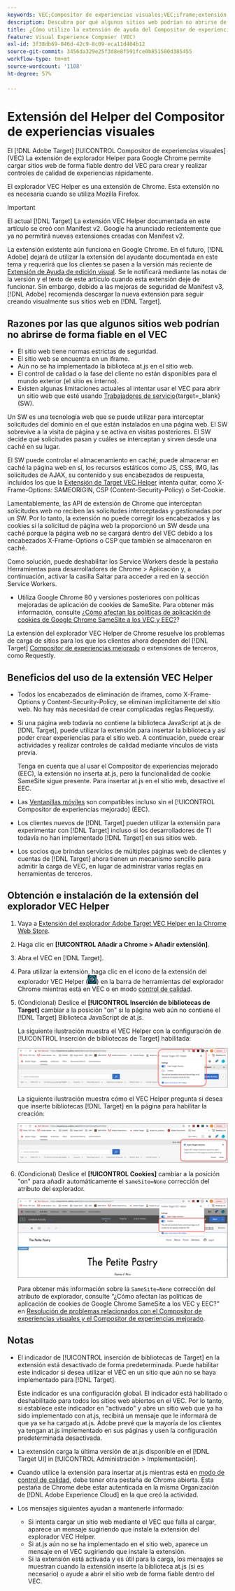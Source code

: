 ```yaml
---
keywords: VEC;Compositor de experiencias visuales;VEC;iframe;extensión;explorador
description: Descubra por qué algunos sitios web podrían no abrirse de forma fiable en el Compositor de experiencias visuales (VEC). La extensión del explorador VEC Helper le permite cargar sitios web de forma fiable dentro del VEC.
title: ¿Cómo utilizo la extensión de ayuda del Compositor de experiencias visuales (VEC)?
feature: Visual Experience Composer (VEC)
exl-id: 3f38db69-046d-42c9-8c09-eca11d404b12
source-git-commit: 3456da329e25f3d8e8f591fce0b851580d385455
workflow-type: tm+mt
source-wordcount: '1108'
ht-degree: 57%

---
```


# Extensión del Helper del Compositor de experiencias visuales

El [!DNL Adobe Target] [!UICONTROL Compositor de experiencias visuales] (VEC) La extensión de explorador Helper para Google Chrome permite cargar sitios web de forma fiable dentro del VEC para crear y realizar controles de calidad de experiencias rápidamente.

El explorador VEC Helper es una extensión de Chrome. Esta extensión no es necesaria cuando se utiliza Mozilla Firefox.

>[!IMPORTANT]
>
>El actual [!DNL Target] La extensión VEC Helper documentada en este artículo se creó con Manifest v2. Google ha anunciado recientemente que ya no permitirá nuevas extensiones creadas con Manifest v2.
>
>La extensión existente aún funciona en Google Chrome. En el futuro, [!DNL Adobe] dejará de utilizar la extensión del ayudante documentada en este tema y requerirá que los clientes se pasen a la versión más reciente de [Extensión de Ayuda de edición visual](/help/main/c-experiences/c-visual-experience-composer/r-troubleshoot-composer/visual-editing-helper-extension.md). Se le notificará mediante las notas de la versión y el texto de este artículo cuando esta extensión deje de funcionar. Sin embargo, debido a las mejoras de seguridad de Manifest v3, [!DNL Adobe] recomienda descargar la nueva extensión para seguir creando visualmente sus sitios web en [!DNL Target].

## Razones por las que algunos sitios web podrían no abrirse de forma fiable en el VEC

* El sitio web tiene normas estrictas de seguridad.
* El sitio web se encuentra en un iframe.
* Aún no se ha implementado la biblioteca at.js en el sitio web.
* El control de calidad o la fase del cliente no están disponibles para el mundo exterior (el sitio es interno).
* Existen algunas limitaciones actuales al intentar usar el VEC para abrir un sitio web que esté usando [Trabajadores de servicio](https://developer.mozilla.org/es/docs/Web/API/Service_Worker_API){target=_blank} (SW).

Un SW es una tecnología web que se puede utilizar para interceptar solicitudes del dominio en el que están instalados en una página web. El SW sobrevive a la visita de página y se activa en visitas posteriores. El SW decide qué solicitudes pasan y cuáles se interceptan y sirven desde una caché en su lugar.

El SW puede controlar el almacenamiento en caché; puede almacenar en caché la página web en sí, los recursos estáticos como JS, CSS, IMG, las solicitudes de AJAX, su contenido y sus encabezados de respuesta, incluidos los que la [Extensión de Target VEC Helper](/help/main/c-experiences/c-visual-experience-composer/r-troubleshoot-composer/vec-helper-browser-extension.md) intenta quitar, como X-Frame-Options: SAMEORIGIN, CSP (Content-Security-Policy) o Set-Cookie.

Lamentablemente, las API de extensión de Chrome que interceptan solicitudes web no reciben las solicitudes interceptadas y gestionadas por un SW. Por lo tanto, la extensión no puede corregir los encabezados y las cookies si la solicitud de página web la proporcionó un SW desde una caché porque la página web no se cargará dentro del VEC debido a los encabezados X-Frame-Options o CSP que también se almacenaron en caché.

Como solución, puede deshabilitar los Service Workers desde la pestaña Herramientas para desarrolladores de Chrome > Aplicación y, a continuación, activar la casilla Saltar para acceder a red en la sección Service Workers.

* Utiliza Google Chrome 80 y versiones posteriores con políticas mejoradas de aplicación de cookies de SameSite. Para obtener más información, consulte [¿Cómo afectan las políticas de aplicación de cookies de Google Chrome SameSite a los VEC y EEC?](/help/main/c-experiences/c-visual-experience-composer/r-troubleshoot-composer/issues-related-to-the-visual-experience-composer-vec-and-enhanced-experience-composer-eec.md#samesite)?

La extensión del explorador VEC Helper de Chrome resuelve los problemas de carga de sitios para los que los clientes ahora dependen del [!DNL Target] [Compositor de experiencias mejorado](/help/main/administrating-target/visual-experience-composer-set-up.md#eec) o extensiones de terceros, como Requestly.

## Beneficios del uso de la extensión VEC Helper

* Todos los encabezados de eliminación de iframes, como X-Frame-Options y Content-Security-Policy, se eliminan implícitamente del sitio web. No hay más necesidad de crear complicadas reglas Requestly.
* Si una página web todavía no contiene la biblioteca JavaScript at.js de [!DNL Target], puede utilizar la extensión para insertar la biblioteca y así poder crear experiencias para el sitio web. A continuación, puede crear actividades y realizar controles de calidad mediante vínculos de vista previa.

   Tenga en cuenta que al usar el Compositor de experiencias mejorado (EEC), la extensión no inserta at.js, pero la funcionalidad de cookie SameSite sigue presente. Para insertar at.js en el sitio web, desactive el EEC.

* Las [Ventanillas móviles](/help/main/c-experiences/c-visual-experience-composer/mobile-viewports.md) son compatibles incluso sin el [!UICONTROL Compositor de experiencias mejorado] (EEC).
* Los clientes nuevos de [!DNL Target] pueden utilizar la extensión para experimentar con [!DNL Target] incluso si los desarrolladores de TI todavía no han implementado [!DNL Target] en sus sitios web.
* Los socios que brindan servicios de múltiples páginas web de clientes y cuentas de [!DNL Target] ahora tienen un mecanismo sencillo para admitir la carga de VEC, en lugar de administrar varias reglas en herramientas de terceros.

## Obtención e instalación de la extensión del explorador VEC Helper

1. Vaya a [Extensión del explorador Adobe Target VEC Helper en la Chrome Web Store](https://chrome.google.com/webstore/detail/adobe-target-vec-helper/ggjpideecfnbipkacplkhhaflkdjagak).
1. Haga clic en **[!UICONTROL Añadir a Chrome > Añadir extensión]**.
1. Abra el VEC en [!DNL Target].
1. Para utilizar la extensión, haga clic en el icono de la extensión del explorador VEC Helper (![icono de VEC Helper](/help/main/c-experiences/c-visual-experience-composer/r-troubleshoot-composer/assets/vec-help-extension.png)) en la barra de herramientas del explorador Chrome mientras está en VEC o en modo [control de calidad](/help/main/c-activities/c-activity-qa/activity-qa.md).
1. (Condicional) Deslice el **[!UICONTROL Inserción de bibliotecas de Target]** cambiar a la posición &quot;on&quot; si la página web aún no contiene el [!DNL Target] Biblioteca JavaScript de at.js.

   La siguiente ilustración muestra el VEC Helper con la configuración de [!UICONTROL Inserción de bibliotecas de Target] habilitada:

   ![VEC Helper 1](/help/main/c-experiences/c-visual-experience-composer/r-troubleshoot-composer/assets/vec-help-extension-1.png)

   La siguiente ilustración muestra cómo el VEC Helper pregunta si desea que inserte bibliotecas [!DNL Target] en la página para habilitar la creación:

   ![VEC Helper 2](/help/main/c-experiences/c-visual-experience-composer/r-troubleshoot-composer/assets/vec-helper.png)

1. (Condicional) Deslice el **[!UICONTROL Cookies]** cambiar a la posición &quot;on&quot; para añadir automáticamente el `SameSite=None` corrección del atributo del explorador.

   ![Alternar cookies en la extensión del ayudante del VEC](/help/main/c-experiences/c-visual-experience-composer/r-troubleshoot-composer/assets/cookies-vec-helper.png)

   Para obtener más información sobre la `SameSite=None` corrección del atributo de explorador, consulte “¿Cómo afectan las políticas de aplicación de cookies de Google Chrome SameSite a los VEC y EEC?” en [Resolución de problemas relacionados con el Compositor de experiencias visuales y el Compositor de experiencias mejorado](/help/main/c-experiences/c-visual-experience-composer/r-troubleshoot-composer/issues-related-to-the-visual-experience-composer-vec-and-enhanced-experience-composer-eec.md#samesite).

## Notas

* El indicador de [!UICONTROL inserción de bibliotecas de Target] en la extensión está desactivado de forma predeterminada. Puede habilitar este indicador si desea utilizar el VEC en un sitio que aún no se haya implementado para [!DNL Target].

   Este indicador es una configuración global. El indicador está habilitado o deshabilitado para todos los sitios web abiertos en el VEC. Por lo tanto, si establece este indicador en &quot;activado&quot; y abre un sitio web que ya ha sido implementado con at.js, recibirá un mensaje que le informará de que ya se ha cargado at.js. Adobe prevé que la mayoría de los clientes ya tengan at.js implementado en sus páginas y usen la configuración predeterminada desactivada.

* La extensión carga la última versión de at.js disponible en el [!DNL Target UI] in [!UICONTROL Administración > Implementación].
* Cuando utilice la extensión para insertar at.js mientras está en [modo de control de calidad](/help/main/c-activities/c-activity-qa/activity-qa.md), debe tener otra pestaña de Chrome abierta. Esta pestaña de Chrome debe estar autenticada en la misma Organización de [!DNL Adobe Experience Cloud] en la que creó la actividad.
* Los mensajes siguientes ayudan a mantenerle informado:

   * Si intenta cargar un sitio web mediante el VEC que falla al cargar, aparece un mensaje sugiriendo que instale la extensión del explorador VEC Helper.
   * Si at.js aún no se ha implementado en el sitio web, aparece un mensaje en el VEC sugiriendo que instale la extensión.
   * Si la extensión está activada y es útil para la carga, los mensajes se muestran cuando la extensión inserte la biblioteca at.js (si es necesario) o ayude a abrir el sitio web de forma fiable dentro del VEC.
